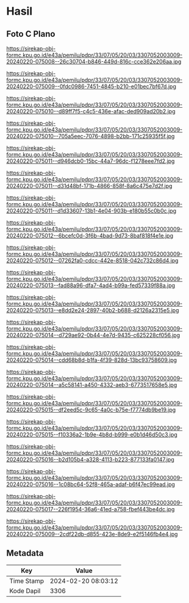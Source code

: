 # Hasil

## Foto C Plano

https://sirekap-obj-formc.kpu.go.id/e43a/pemilu/pdpr/33/07/05/20/03/3307052003009-20240220-075008--26c30704-b846-449d-816c-cce362e206aa.jpg

https://sirekap-obj-formc.kpu.go.id/e43a/pemilu/pdpr/33/07/05/20/03/3307052003009-20240220-075009--0fdc0986-7451-4845-b210-e01bec7bf67d.jpg

https://sirekap-obj-formc.kpu.go.id/e43a/pemilu/pdpr/33/07/05/20/03/3307052003009-20240220-075010--d89ff7f5-c4c5-436e-afac-ded909ad20b2.jpg

https://sirekap-obj-formc.kpu.go.id/e43a/pemilu/pdpr/33/07/05/20/03/3307052003009-20240220-075010--705a5eec-7076-4898-b2bb-171c25935f5f.jpg

https://sirekap-obj-formc.kpu.go.id/e43a/pemilu/pdpr/33/07/05/20/03/3307052003009-20240220-075011--d946dcb0-15bc-44a7-96dc-f1278eee7fd2.jpg

https://sirekap-obj-formc.kpu.go.id/e43a/pemilu/pdpr/33/07/05/20/03/3307052003009-20240220-075011--d31d48bf-171b-4866-858f-8a6c475e7d2f.jpg

https://sirekap-obj-formc.kpu.go.id/e43a/pemilu/pdpr/33/07/05/20/03/3307052003009-20240220-075011--d1d33607-13b1-4e04-903b-e180b55c0b0c.jpg

https://sirekap-obj-formc.kpu.go.id/e43a/pemilu/pdpr/33/07/05/20/03/3307052003009-20240220-075012--6bcefc0d-3f6b-4bad-9d73-8baf818f4e1e.jpg

https://sirekap-obj-formc.kpu.go.id/e43a/pemilu/pdpr/33/07/05/20/03/3307052003009-20240220-075012--07262fa0-cdcc-442e-8518-042c732c86d4.jpg

https://sirekap-obj-formc.kpu.go.id/e43a/pemilu/pdpr/33/07/05/20/03/3307052003009-20240220-075013--fad88a96-dfa7-4ad4-b99a-fed57339f88a.jpg

https://sirekap-obj-formc.kpu.go.id/e43a/pemilu/pdpr/33/07/05/20/03/3307052003009-20240220-075013--e8dd2e24-2897-40b2-b688-d2126a2315e5.jpg

https://sirekap-obj-formc.kpu.go.id/e43a/pemilu/pdpr/33/07/05/20/03/3307052003009-20240220-075014--d729ae92-0b44-4e7d-9435-c625228cf056.jpg

https://sirekap-obj-formc.kpu.go.id/e43a/pemilu/pdpr/33/07/05/20/03/3307052003009-20240220-075014--cdd68b8d-b1fa-4f39-828d-13bc93758609.jpg

https://sirekap-obj-formc.kpu.go.id/e43a/pemilu/pdpr/33/07/05/20/03/3307052003009-20240220-075014--a5c58141-a450-4332-aeb3-6773517658e5.jpg

https://sirekap-obj-formc.kpu.go.id/e43a/pemilu/pdpr/33/07/05/20/03/3307052003009-20240220-075015--df2eed5c-9c65-4a0c-b75e-f7774db9be19.jpg

https://sirekap-obj-formc.kpu.go.id/e43a/pemilu/pdpr/33/07/05/20/03/3307052003009-20240220-075015--f10336a2-1b9e-4b8d-b999-e0b1d46d50c3.jpg

https://sirekap-obj-formc.kpu.go.id/e43a/pemilu/pdpr/33/07/05/20/03/3307052003009-20240220-075016--b2d105b4-a328-4113-b223-877133fa0147.jpg

https://sirekap-obj-formc.kpu.go.id/e43a/pemilu/pdpr/33/07/05/20/03/3307052003009-20240220-075016--1c08bc64-52f8-465a-adaf-b6f47ec99ead.jpg

https://sirekap-obj-formc.kpu.go.id/e43a/pemilu/pdpr/33/07/05/20/03/3307052003009-20240220-075017--226f1954-36a6-41ed-a758-fbef443be4dc.jpg

https://sirekap-obj-formc.kpu.go.id/e43a/pemilu/pdpr/33/07/05/20/03/3307052003009-20240220-075009--2cdf22db-d855-423e-8de9-e2f5146fb4e4.jpg


## Metadata

| Key        | Value               |
| ---------- | ------------------- |
| Time Stamp | 2024-02-20 08:03:12 |
| Kode Dapil | 3306                |



